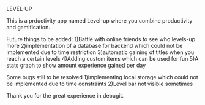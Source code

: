 LEVEL-UP



This is a prductivity app named Level-up where you combine productivity and gamification.


Future things to be added:
1)Battle with online friends to see who levels-up more
2)implementation of a database for backend which could not be implemented due to time restriction 
3)automatic gaining of titles when you reach a certain levels
4)Adding custom items which can be used for fun 
5)A stats graph to show amount experience gained per day


Some bugs still to be resolved
1)implementing local storage which could not be implemented due to time constraints 
2)Level bar not visible sometimes


Thank you for the great experience in debugit.
